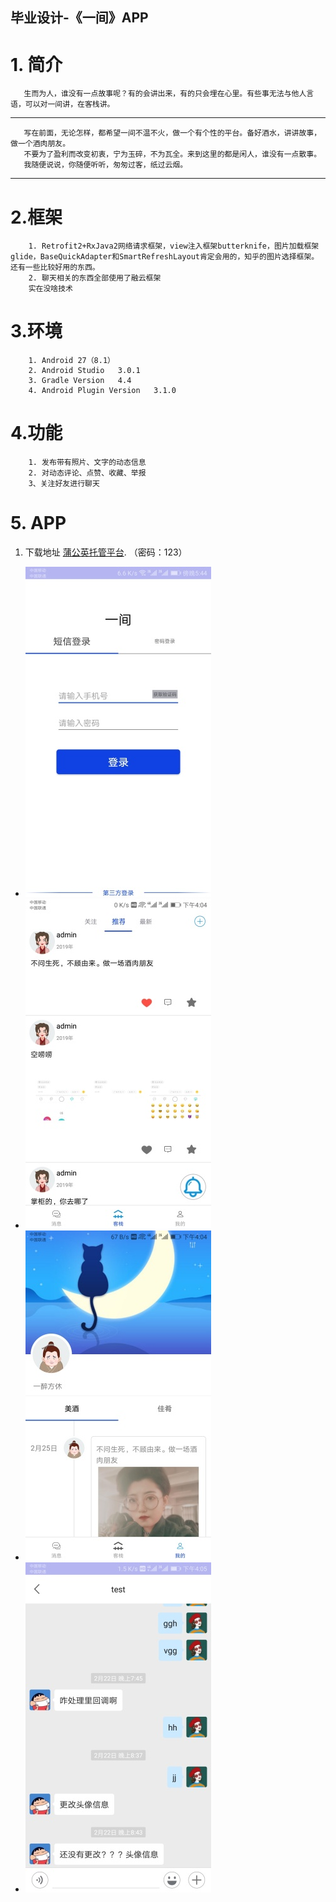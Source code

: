 ## 毕业设计-《一间》APP
# 1. 简介  
       生而为人，谁没有一点故事呢？有的会讲出来，有的只会埋在心里。有些事无法与他人言语，可以对一间讲，在客栈讲。
---  
       写在前面，无论怎样，都希望一间不温不火，做一个有个性的平台。备好酒水，讲讲故事，做一个酒肉朋友。
       不要为了盈利而改变初衷，宁为玉碎，不为瓦全。来到这里的都是闲人，谁没有一点散事。
       我随便说说，你随便听听，匆匆过客，纸过云烟。
---
# 2.框架
        1. Retrofit2+RxJava2网络请求框架，view注入框架butterknife，图片加载框架glide，BaseQuickAdapter和SmartRefreshLayout肯定会用的，知乎的图片选择框架。
    还有一些比较好用的东西。
        2. 聊天相关的东西全部使用了融云框架
        实在没啥技术
# 3.环境
        1. Android 27（8.1）
        2. Android Studio   3.0.1
        3. Gradle Version   4.4
        4. Android Plugin Version   3.1.0
# 4.功能
        1. 发布带有照片、文字的动态信息
        2. 对动态评论、点赞、收藏、举报
        3、关注好友进行聊天
# 5. APP
1. 下载地址 [蒲公英托管平台](www.pgyer.com/oDWs).   （密码：123）
- ![login.jpg](login.jpg)
- ![inn.jpg](inn.jpg)
- ![mine.jpg](mine.jpg)
- ![chat.jpg](chat.jpg)
